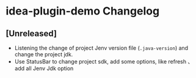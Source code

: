 <!-- Keep a Changelog guide -> https://keepachangelog.com -->

# idea-plugin-demo Changelog

## [Unreleased]
- Listening the change of project Jenv version file (`.java-version`) and change the project jdk.
- Use StatusBar to change project sdk, add some options, like refresh 、 add all Jenv Jdk option
